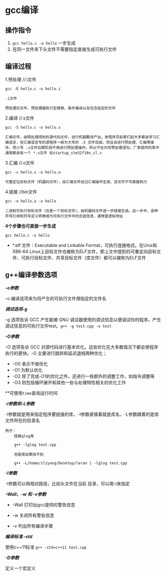 ﻿# gcc编译

## 操作指令
1. `gcc hello.c -o hello` 一步生成
2. 在同一文件夹下头文件不需要指定直接生成可执行文件
 
编译过程
--------
1.预处理    //.i文件
```
gcc -E hello.c -o hello.i
```
~~~
.i文件

预处理后文件，预处理器执行宏替换、条件编译以及包含指定的文件
~~~

2.编译      //.s文件
```
gcc -S hello.c -o hello.s
```
~~~
汇编文件，由预处理得到的源代码文件，进行机器翻译产出。老程序员前辈们前大多都会学习汇编语言，但汇编语言写的源程序一般为大写的 .S 文件后缀，而且会进行预处理、汇编等操作，而小写 .s文件后期阶段不再进行预处理操作，所以不在内写预处理语句。厂家提供的库中通常都会有一个 *.s文件 如startup_stm32f10x_cl.s
~~~

3.汇编      //.o文件
```
gcc -c hello.s -o hello.o
```
~~~
可重定位目标文件（机器码文件），由汇编文件经过汇编操作生成，该文件不可直接执行
~~~

4.链接      //bin文件
```
gcc -o hello.o -o hello
```
~~~
二进制可执行目标文件（也是一个目标文件），由机器码文件进一步链接生成。这一步中，各种符号引用和符号定义转换成为可执行文件中的合适信息，通常是虚拟地址
~~~

**4个步骤也可直接一步生成**
```
gcc hello.c -o hello
```

* *.elf 文件：Executable and Linkable Format，可执行连接格式。在Unix和X86-64 Linux上目标文件也被称为ELF文件，即上文中提到的可重定向目标文件、可执行目标文件、共享目标文件（库文件）都可以被称为ELF文件


g++编译参数选项
-----------
***-o参数***

-o 编译选项来为将产生的可执行文件用指定的文件名

***调试选项-g***

-g 选项告诉 GCC 产生能被 GNU 调试器使用的调试信息以便调试你的程序。产生调试信息的可执行文件test。`g++ -g test.cpp -o test`

***-O参数***

-O 选项告诉 GCC 对源代码进行基本优化。这些优化在大多数情况下都会使程序执行的更快。-O 主要进行跳转和延迟退栈两种优化；
* -O0 表示不做优化
* -O1 为默认优化
* -O2 除了完成-O1的优化之外，还进行一些额外的调整工作，如指令调整等
* -O3 则包括循环展开和其他一些与处理特性相关的优化工作

**可使用`time`查询运行时间

***-l参数和-L参数***

-l参数就是用来指定程序要链接的库，-l参数紧接着就是库名，-L参数跟着的是库文件所在的目录名
~~~
例子：
    链接glog库

    g++ -lglog test.cpp

    但是库如果找不到

    g++ -L/home/zlzyang/Desktop/leran | -lglog test.cpp
~~~

***-I参数***

-I参数可以用相对路径，比如头文件在当前 目录，可以用-I来指定

***-Wall、-w 和 -v参数***

* -Wall 打印出gcc提供的警告信息

* -w     关闭所有警告信息

* -v      列出所有编译步骤

***编译标准 -std***

使用c++11标准
`g++ -std=c++11 test.cpp`

***-D参数***

定义一个宏定义